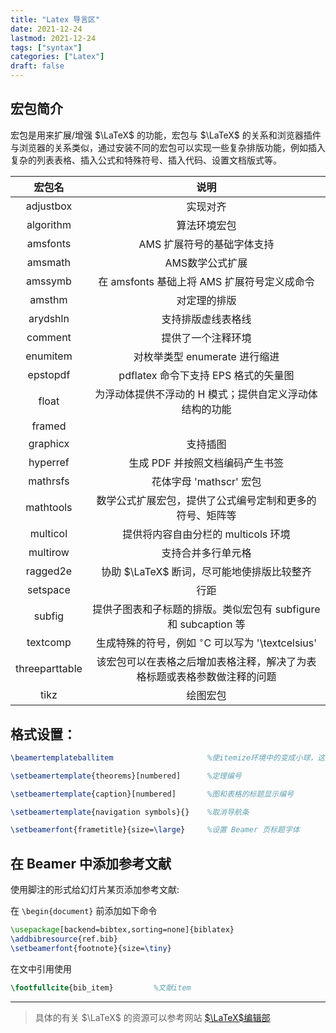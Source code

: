 ```yaml
---
title: "Latex 导言区"
date: 2021-12-24
lastmod: 2021-12-24
tags: ["syntax"]
categories: ["Latex"]
draft: false
---
```


## 宏包简介

宏包是用来扩展/增强 $\LaTeX$ 的功能，宏包与 $\LaTeX$ 的关系和浏览器插件与浏览器的关系类似，通过安装不同的宏包可以实现一些复杂排版功能，例如插入复杂的列表表格、插入公式和特殊符号、插入代码、设置文档版式等。

| 宏包名 | 说明 |
| :-: | :-: |
| adjustbox | 实现对齐 |
| algorithm | 算法环境宏包 |
| amsfonts | AMS 扩展符号的基础字体支持 |
| amsmath | AMS数学公式扩展 |
| amssymb | 在 amsfonts 基础上将 AMS 扩展符号定义成命令 |
| amsthm | 对定理的排版 |
| arydshln | 支持排版虚线表格线 |
| comment | 提供了一个注释环境 |
| enumitem | 对枚举类型 enumerate 进行缩进 |
| epstopdf | pdflatex 命令下支持 EPS 格式的矢量图 |
| float | 为浮动体提供不浮动的 H 模式；提供自定义浮动体结构的功能 |
| framed |  |
| graphicx | 支持插图 |
| hyperref | 生成 PDF 并按照文档编码产生书签 |
| mathrsfs | 花体字母 'mathscr' 宏包 |
| mathtools | 数学公式扩展宏包，提供了公式编号定制和更多的符号、矩阵等 |
| multicol | 提供将内容自由分栏的 multicols 环境 |
| multirow | 支持合并多行单元格 |
| ragged2e | 协助 $\LaTeX$ 断词，尽可能地使排版比较整齐 |
| setspace | 行距 |
| subfig | 提供子图表和子标题的排版。类似宏包有 subfigure 和 subcaption 等 |
| textcomp | 生成特殊的符号，例如 $^{\circ}$C 可以写为 '\textcelsius' |
| threeparttable | 该宏包可以在表格之后增加表格注释，解决了为表格标题或表格参数做注释的问题 |
| tikz | 绘图宏包 |

## 格式设置：

```tex
\beamertemplateballitem                     %使itemize环境中的变成小球，这是一种视觉效果  

\setbeamertemplate{theorems}[numbered]      %定理编号  

\setbeamertemplate{caption}[numbered]       %图和表格的标题显示编号  

\setbeamertemplate{navigation symbols}{}    %取消导航条  

\setbeamerfont{frametitle}{size=\large}     %设置 Beamer 页标题字体  
```

## 在 Beamer 中添加参考文献

使用脚注的形式给幻灯片某页添加参考文献:

在 `\begin{document}` 前添加如下命令
```tex
\usepackage[backend=bibtex,sorting=none]{biblatex}
\addbibresource{ref.bib}
\setbeamerfont{footnote}{size=\tiny}
```

在文中引用使用
```tex
\footfullcite{bib_item}         %文献item
```

___

> 具体的有关 $\LaTeX$ 的资源可以参考网站 [$\LaTeX$编辑部](https://www.latexstudio.net/hulatex/index.htm)